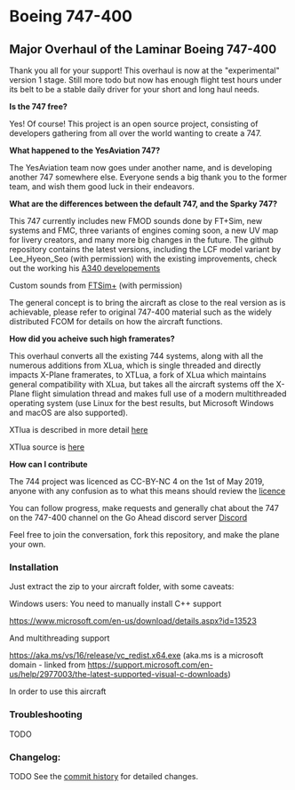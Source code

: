# Boeing 747-400

## Major Overhaul of the Laminar Boeing 747-400

Thank you all for your support! This overhaul is now at the "experimental" version 1 stage. Still more todo but now has enough flight test hours under its belt to be a stable daily driver for your short and long haul needs.

**Is the 747 free?**

Yes! Of course! This project is an open source project, consisting of developers gathering from all over the world wanting to create a 747.

**What happened to the YesAviation 747?**

The YesAviation team now goes under another name, and is developing another 747 somewhere else. Everyone sends a big thank you to the former team, and wish them good luck in their endeavors.

**What are the differences between the default 747, and the Sparky 747?**

This 747 currently includes new FMOD sounds done by FT+Sim, new systems and FMC, three variants of engines coming soon, a new UV map for livery creators, and many more big changes in the future.
The github repository contains the latest versions, including the LCF model variant by Lee_Hyeon_Seo (with permission) with the existing improvements, check out the working his [A340 developements](https://forums.x-plane.org/index.php?/forums/topic/203381-3d-cockpit-for-a340/&)

Custom sounds from [FTSim+](https://k-akai.blogspot.com/) (with permission)

The general concept is to bring the aircraft as close to the real version as is achievable, please refer to original 747-400 material such as the widely distributed FCOM for details on how the aircraft functions.

**How did you acheive such high framerates?**

This overhaul converts all the existing 744 systems, along with all the numerous additions from XLua, which is single threaded and directly impacts X-Plane framerates, to XTLua, a fork of XLua which maintains general compatibility with XLua, but takes all the aircraft systems off the X-Plane flight simulation thread and makes full use of a modern multithreaded operating system (use Linux for the best results, but Microsoft Windows and macOS are also supported).

XTlua is described in more detail [here](https://forums.x-plane.org/index.php?/forums/topic/209883-xtlua-parallel-lua-for-complex-aircraft-systems/)

XTlua source is [here](https://github.com/mSparks43/XLua/tree/xTLua)

**How can I contribute**

The 744 project was licenced as CC-BY-NC 4 on the 1st of May 2019, anyone with any confusion as to what this means should review the [licence](https://creativecommons.org/licenses/by-nc/4.0/)

You can follow progress, make requests and generally chat about the 747 on the 747-400 channel on the Go Ahead discord server
[Discord](https://discord.gg/cStTXy5)

Feel free to join the conversation, fork this repository, and make the plane your own.

### Installation
Just extract the zip to your aircraft folder, with some caveats:

Windows users:
You need to manually install C++ support

https://www.microsoft.com/en-us/download/details.aspx?id=13523

And multithreading support

https://aka.ms/vs/16/release/vc_redist.x64.exe (aka.ms is a microsoft domain - linked from https://support.microsoft.com/en-us/help/2977003/the-latest-supported-visual-c-downloads)

In order to use this aircraft

### Troubleshooting

TODO

### Changelog:
TODO
See the [commit history](https://github.com/mSparks43/747-400/commits/master) for detailed changes.
